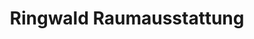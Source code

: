 ---
title: "Ringwald Raumausstattung"
url: /waldkirch/ringwald-raumausstattung/
shop: Raumausstattung
---